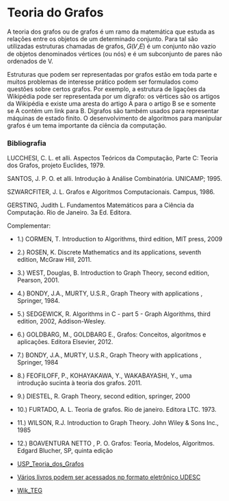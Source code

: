 
# Teoria do Grafos


A teoria dos grafos ou de grafos é um ramo da matemática que estuda as relações entre os objetos de um determinado conjunto. Para tal são utilizadas estruturas chamadas de grafos, 𝐺(𝑉,𝐸)
é um conjunto não vazio de objetos denominados vértices (ou nós) e é um subconjunto de pares não ordenados de V.

Estruturas que podem ser representadas por grafos estão em toda parte e muitos problemas de interesse prático podem ser formulados como questões sobre certos grafos. Por exemplo, a estrutura de ligações da Wikipédia pode ser representada por um dígrafo: os vértices são os artigos da Wikipédia e existe uma aresta do artigo A para o artigo B se e somente se A contém um link para B. Dígrafos são também usados para representar máquinas de estado finito. O desenvolvimento de algoritmos para manipular grafos é um tema importante da ciência da computação.


### Bibliografia

LUCCHESI, C. L. et alli. Aspectos Teóricos da Computação, Parte C: Teoria dos Grafos, projeto Euclides, 1979.

SANTOS, J. P. O. et alli. Introdução à Análise Combinatória. UNICAMP; 1995.

SZWARCFITER, J. L. Grafos e Algoritmos Computacionais. Campus, 1986.

GERSTING, Judith L. Fundamentos Matemáticos para a Ciência da Computação. Rio de Janeiro. 3a Ed. Editora.

Complementar:

- 1.) CORMEN, T. Introduction to Algorithms, third edition, MIT press, 2009
- 2.) ROSEN, K. Discrete Mathematics and its applications, seventh edition, McGraw Hill, 2011.
- 3.) WEST, Douglas, B. Introduction to Graph Theory, second edition, Pearson, 2001.
- 4.) BONDY, J.A., MURTY, U.S.R., Graph Theory with applications , Springer, 1984.
- 5.) SEDGEWICK, R. Algorithms in C - part 5 - Graph Algorithms, third edition, 2002, Addison-Wesley.
- 6.) GOLDBARG, M., GOLDBARG E., Grafos: Conceitos, algoritmos e aplicações. Editora Elsevier, 2012.
- 7.) BONDY, J.A., MURTY, U.S.R., Graph Theory with applications , Springer, 1984
- 8.) FEOFILOFF, P., KOHAYAKAWA, Y., WAKABAYASHI, Y., uma introdução sucinta à teoria dos grafos. 2011. 
- 9.) DIESTEL, R. Graph Theory, second edition, springer, 2000
- 10.) FURTADO, A. L. Teoria de grafos. Rio de janeiro. Editora LTC. 1973.
- 11.) WILSON, R.J. Introduction to Graph Theory. John Wiley & Sons Inc., 1985
- 12.) BOAVENTURA NETTO , P. O. Grafos: Teoria, Modelos, Algoritmos. Edgard Blucher, SP, quinta edição

- [USP_Teoria_dos_Grafos](www.ime.usp.br/~pf/teoriadosgrafos)
- [Vários livros podem ser acessados np formato eletrônico UDESC](https://www.udesc.br/bu/acervos/ebook)
- [Wik_TEG](https://pt.wikipedia.org/wiki/Teoria_dos_grafos)


